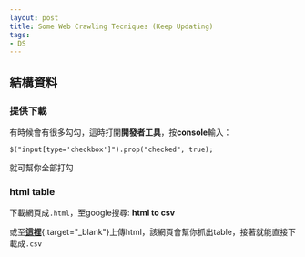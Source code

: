 ```yaml
---
layout: post
title: Some Web Crawling Tecniques (Keep Updating)
tags:
- DS
---
```


<!--more-->

## 結構資料
### 提供下載

有時候會有很多勾勾，這時打開**開發者工具**，按**console**輸入：
```
$("input[type='checkbox']").prop("checked", true);
```
就可幫你全部打勾

### html table
下載網頁成`.html`，至google搜尋: **html to csv**

或至[**這裡**](http://www.convertcsv.com/html-table-to-csv.htm){:target="_blank"}上傳html，該網頁會幫你抓出table，接著就能直接下載成`.csv`

<br><br>


